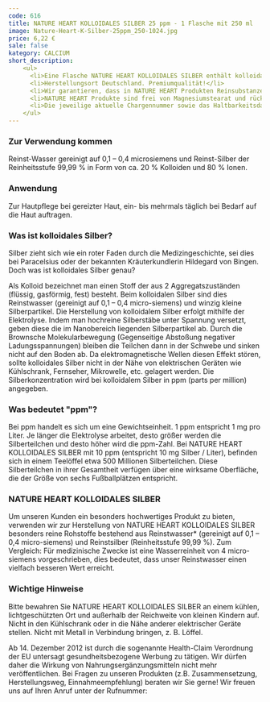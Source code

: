 ```yaml
---
code: 616
title: NATURE HEART KOLLOIDALES SILBER 25 ppm - 1 Flasche mit 250 ml
image: Nature-Heart-K-Silber-25ppm_250-1024.jpg
price: 6,22 €
sale: false
kategory: CALCIUM
short_description: 
    <ul>
      <li>Eine Flasche NATURE HEART KOLLOIDALES SILBER enthält kolloidales Silber in einer Konzentration von 25 ppm</li>
      <li>Herstellungsort Deutschland. Premiumqualität!</li>
      <li>Wir garantieren, dass in NATURE HEART Produkten Reinsubstanzen enthalten sind ohne künstliche Zusatzstoffe.</li>
      <li>NATURE HEART Produkte sind frei von Magnesiumstearat und rückstandskontrolliert.</li>
      <li>Die jeweilige aktuelle Chargennummer sowie das Haltbarkeitsdatum finden Sie auf dem NATURE HEART Produktetikett.</li>
    </ul>
---
```

<h3>Zur Verwendung kommen</h3>
<p>
  Reinst-Wasser gereinigt auf 0,1 – 0,4 microsiemens und Reinst-Silber der Reinheitsstufe 99,99 % in Form von ca. 20 % Kolloiden und 80 % Ionen.
</p>

<h3>Anwendung</h3>
<p>
  Zur Hautpflege bei gereizter Haut, ein- bis mehrmals täglich bei Bedarf auf die Haut auftragen.
</p>

<h3>Was ist kolloidales Silber?</h3>
<p>
  Silber zieht sich wie ein roter Faden durch die Medizingeschichte, sei dies bei Paracelsius oder der bekannten Kräuterkundlerin Hildegard von Bingen. Doch was ist kolloidales Silber genau?

  Als Kolloid bezeichnet man einen Stoff der aus 2 Aggregatszuständen (flüssig, gasförmig, fest) besteht. Beim kolloidalen Silber sind dies Reinstwasser (gereinigt auf 0,1 – 0,4 micro-siemens) und winzig kleine Silberpartikel. Die Herstellung von kolloidalem Silber erfolgt mithilfe der Elektrolyse. Indem man hochreine Silberstäbe unter Spannung versetzt, geben diese die im Nanobereich liegenden Silberpartikel ab. Durch die Brownsche Molekularbewegung (Gegenseitige Abstoßung negativer Ladungsspannungen) bleiben die Teilchen dann in der Schwebe und sinken nicht auf den Boden ab. Da elektromagnetische Wellen diesen Effekt stören, sollte kolloidales Silber nicht in der Nähe von elektrischen Geräten wie Kühlschrank, Fernseher, Mikrowelle, etc. gelagert werden. Die Silberkonzentration wird bei kolloidalem Silber in ppm (parts per million) angegeben.
</p>

<h3>Was bedeutet "ppm"?</h3>
<p>
  Bei ppm handelt es sich um eine Gewichtseinheit. 1 ppm entspricht 1 mg pro Liter. Je länger die Elektrolyse arbeitet, desto größer werden die Silberteilchen und desto höher wird die ppm-Zahl. Bei NATURE HEART KOLLOIDALES SILBER mit 10 ppm (entspricht 10 mg Silber / Liter), befinden sich in einem Teelöffel etwa 500 Millionen Silberteilchen. Diese Silberteilchen in ihrer Gesamtheit verfügen über eine wirksame Oberfläche, die der Größe von sechs Fußballplätzen entspricht.
</p>

<h3>NATURE HEART KOLLOIDALES SILBER</h3>
<p>
  Um unseren Kunden ein besonders hochwertiges Produkt zu bieten, verwenden wir zur Herstellung von NATURE HEART KOLLOIDALES SILBER besonders reine Rohstoffe bestehend aus Reinstwasser* (gereinigt auf 0,1 – 0,4 micro-siemens) und Reinstsilber (Reinheitsstufe 99,99 %). Zum Vergleich: Für medizinische Zwecke ist eine Wasserreinheit von 4 micro-siemens vorgeschrieben, dies bedeutet, dass unser Reinstwasser einen vielfach besseren Wert erreicht.
</p>

<h3>Wichtige Hinweise</h3>
<p>
  Bitte bewahren Sie NATURE HEART KOLLOIDALES SILBER an einem kühlen, lichtgeschützten Ort und außerhalb der Reichweite von kleinen Kindern auf. Nicht in den Kühlschrank oder in die Nähe anderer elektrischer Geräte stellen. Nicht mit Metall in Verbindung bringen, z. B. Löffel.
</p>
<p>
  Ab 14. Dezember 2012 ist durch die sogenannte Health-Claim Verordnung der EU untersagt gesundheitsbezogene Werbung zu tätigen. Wir dürfen daher die Wirkung von Nahrungsergänzungsmitteln nicht mehr veröffentlichen. Bei Fragen zu unseren Produkten (z.B. Zusammensetzung, Herstellungsweg, Einnahmeempfehlung) beraten wir Sie gerne! Wir freuen uns auf Ihren Anruf unter der Rufnummer:
</p>
